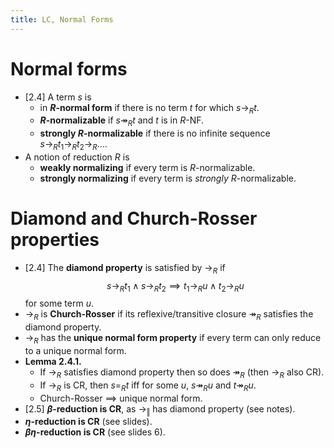 ```yaml
---
title: LC, Normal Forms
---
```


# Normal forms

* [2.4] A term $s$ is
	* in **$R$-normal form** if there is no term $t$ for which $s \to_R t$.
	* **$R$-normalizable** if $s \twoheadrightarrow_R t$ and $t$ is in $R$-NF.
	* **strongly $R$-normalizable** if there is no infinite sequence
	  $s \to_R t_1 \to_R t_2 \to_R \ldots$.
* A notion of reduction $R$ is
	* **weakly normalizing** if every term is $R$-normalizable.
	* **strongly normalizing** if every term is *strongly* $R$-normalizable.

# Diamond and Church-Rosser properties

* [2.4] The **diamond property** is satisfied by $\to_R$ if
  $$s \to_R t_1 \land s \to_R t_2 \implies t_1 \to_R u \land t_2 \to_R u$$
  for some term $u$.
* $\to_R$ is **Church-Rosser** if its reflexive/transitive closure
  $\twoheadrightarrow_R$ satisfies the diamond property.
* $\to_R$ has the **unique normal form property** if every term can only reduce
  to a unique normal form.
* **Lemma 2.4.1.**
	* If $\to_R$ satisfies diamond property then so does
	  $\twoheadrightarrow_R$ (then $\to_R$ also CR).
	* If $\to_R$ is CR, then $s =_R t$ iff for some $u$,
	  $s \twoheadrightarrow_R u$ and $t \twoheadrightarrow_R u$.
	* Church-Rosser $\implies$ unique normal form.
* [2.5] **$\beta$-reduction is CR**, as $\to_\Vert$ has diamond property (see
  notes).
* **$\eta$-reduction is CR** (see slides).
* **$\beta\eta$-reduction is CR** (see slides 6).
